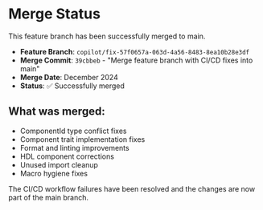 # Merge Status

This feature branch has been successfully merged to main.

- **Feature Branch**: `copilot/fix-57f0657a-063d-4a56-8483-8ea10b28e3df`
- **Merge Commit**: `39cbbeb` - "Merge feature branch with CI/CD fixes into main"
- **Merge Date**: December 2024
- **Status**: ✅ Successfully merged

## What was merged:
- ComponentId type conflict fixes
- Component trait implementation fixes  
- Format and linting improvements
- HDL component corrections
- Unused import cleanup
- Macro hygiene fixes

The CI/CD workflow failures have been resolved and the changes are now part of the main branch.